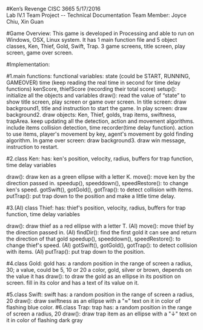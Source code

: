 #Ken’s Revenge
	CISC 3665			 			5/17/2016	
	Lab IV.1 Team Project -- Technical Documentation
	Team Member: Joyce Chiu,  Xin Guan



#Game Overview:
	This game is developed in Processing and able to run on Windows, OSX, Linux system. 
	It has 1 main function file and 5 object classes, Ken, Thief, Gold, Swift, Trap.
	3 game screens, title screen, play screen, game over screen.

#Implementation:
	
#1.main functions:
	functional variables: state (could be START, RUNNING, GAMEOVER)
			         time (keep reading the real time in second for time delay functions)
			         kenScore, thiefScore (recording their total score)
	setup(): initialize all the objects and variables
	draw(): read the value of “state” to show title screen, play screen or game over screen.
	In title screen: draw background1, title and instruction to start the game. 
	In play screen: draw background2. draw objects: Ken, Thief, golds, trap items, swiftness, trapArea. keep updating all the detection, action and movement algorithms. include items collision detection, time recorder(time delay function). action to use items, player's movement by key, agent's movement by gold finding algorithm. 
	In game over screen: draw background3. draw win message, instruction to restart. 

#2.class Ken: 
   has: ken's position, velocity, radius, buffers for trap function, time delay variables

   draw(): draw ken as a green ellipse with a letter K.
   move(): move ken by the direction passed in. 
   speedup(), speeddown(), speedRestore(): to change ken's speed.
   gotSwift(), gotGold(), gotTrap(): to detect collision with items.
   putTrap(): put trap down to the position and make a little time delay.

#3.(AI) class Thief:
   has: thief's position, velocity, radius, buffers for trap function, time delay variables

   draw(): draw thief as a red ellipse with a letter T.
   (AI) move(): move thief by the direction passed in. 
   (AI) findDir(): find the first gold it can see and return the direction of that gold
   speedup(), speeddown(), speedRestore(): to change thief's speed.
   (AI) gotSwift(), gotGold(), gotTrap(): to detect collision with items.
   (AI) putTrap(): put trap down to the position.

#4.class Gold:
   gold has: a random position in the range of screen
             a radius, 30;
             a value, could be 5, 10 or 20
             a color, gold, silver or brown, depends on the value it has
   draw():
         to draw the gold as an ellipse in its position on screen.
         fill in its color and has a text of its value on it.

#5.class Swift:
   swift has: a random position in the range of screen
              a radius, 20
   draw():
         draw swiftness as an ellipse with a "≈" text on it 
         in color of flashing blue color.
#6.class Trap:
   trap has: a random position in the range of screen
             a radius, 20
   draw():
         draw trap item as an ellipse with a "↓" text on it 
         in color of flashing dark gray


